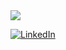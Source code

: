 

<a href="https://github.com/anuraghazra/github-readme-stats">
<img src="https://github-readme-stats.vercel.app/api?username=&show_icons=true&theme=radical"/>
</a>

<a href="https://www.linkedin.com/in/nikola-mrkic-400557153/">![LinkedIn](https://img.shields.io/badge/linkedin-%230077B5.svg?style=for-the-badge&logo=linkedin&logoColor=white)</a>
